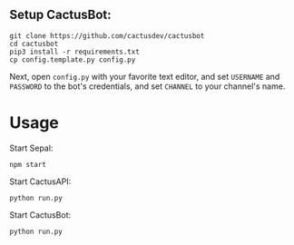 
## Setup CactusBot:
```
git clone https://github.com/cactusdev/cactusbot
cd cactusbot
pip3 install -r requirements.txt
cp config.template.py config.py
```

Next, open `config.py` with your favorite text editor, and set 
`USERNAME` and `PASSWORD` to the bot's credentials, and set `CHANNEL` to your channel's name.

# Usage

Start Sepal:

`npm start`

Start CactusAPI:

`python run.py`

Start CactusBot:

`python run.py`
